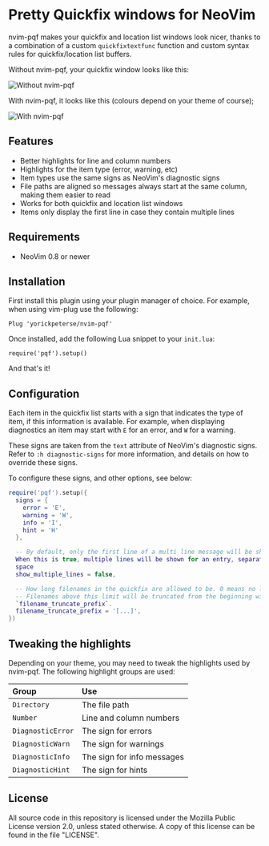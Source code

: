 # Pretty Quickfix windows for NeoVim

nvim-pqf makes your quickfix and location list windows look nicer, thanks to a
combination of a custom `quickfixtextfunc` function and custom syntax rules for
quickfix/location list buffers.

Without nvim-pqf, your quickfix window looks like this:

![Without nvim-pqf](https://github.com/yorickpeterse/nvim-pqf/assets/86065/6635fdf3-49f0-4585-9495-34fcaffba065)

With nvim-pqf, it looks like this (colours depend on your theme of course);

![With nvim-pqf](https://github.com/yorickpeterse/nvim-pqf/assets/86065/a4098631-b2ad-424a-9990-16f2bcbe5dea)

## Features

- Better highlights for line and column numbers
- Highlights for the item type (error, warning, etc)
- Item types use the same signs as NeoVim's diagnostic signs
- File paths are aligned so messages always start at the same column, making
  them easier to read
- Works for both quickfix and location list windows
- Items only display the first line in case they contain multiple lines

## Requirements

- NeoVim 0.8 or newer

## Installation

First install this plugin using your plugin manager of choice. For example, when
using vim-plug use the following:

    Plug 'yorickpeterse/nvim-pqf'

Once installed, add the following Lua snippet to your `init.lua`:

    require('pqf').setup()

And that's it!

## Configuration

Each item in the quickfix list starts with a sign that indicates the type of
item, if this information is available. For example, when displaying diagnostics
an item may start with `E` for an error, and `W` for a warning.

These signs are taken from the `text` attribute of NeoVim's diagnostic signs.
Refer to `:h diagnostic-signs` for more information, and details on how to
override these signs.

To configure these signs, and other options, see below:

```lua
require('pqf').setup({
  signs = {
    error = 'E',
    warning = 'W',
    info = 'I',
    hint = 'H'
  },

  -- By default, only the first line of a multi line message will be shown. --
  When this is true, multiple lines will be shown for an entry, separated by a
  space
  show_multiple_lines = false,

  -- How long filenames in the quickfix are allowed to be. 0 means no limit.
  -- Filenames above this limit will be truncated from the beginning with
  `filename_truncate_prefix`.
  filename_truncate_prefix = '[...]',
})
```

## Tweaking the highlights

Depending on your theme, you may need to tweak the highlights used by nvim-pqf.
The following highlight groups are used:

| Group             | Use
|:------------------|:--------------------------
| `Directory`       | The file path
| `Number`          | Line and column numbers
| `DiagnosticError` | The sign for errors
| `DiagnosticWarn`  | The sign for warnings
| `DiagnosticInfo`  | The sign for info messages
| `DiagnosticHint`  | The sign for hints

## License

All source code in this repository is licensed under the Mozilla Public License
version 2.0, unless stated otherwise. A copy of this license can be found in the
file "LICENSE".
